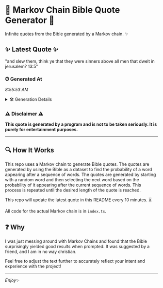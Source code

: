 # 📖 Markov Chain Bible Quote Generator 📖

Infinite quotes from the Bible generated by a Markov chain. ✨

## ✨ Latest Quote ✨
"and slew them, think ye that they were sinners above all men that dwelt in jerusalem? 13:5"

### ⏰ Generated At
*8:55:53 AM*

<details>
    <summary>🛠️ Generation Details</summary>
    <p>
        <strong>🌱 Seed:</strong> and<br>
        <strong>🔄 Iterations:</strong> 16<br>
        <strong>📜 Context History:</strong><br>[ and ]: slew<br>[ and, slew ]: them,<br>[ and, slew, them, ]: think<br>[ and, slew, them,, think ]: ye<br>[ and, slew, them,, think, ye ]: that<br>[ and, slew, them,, think, ye, that ]: they<br>[ slew, them,, think, ye, that, they ]: were<br>[ them,, think, ye, that, they, were ]: sinners<br>[ think, ye, that, they, were, sinners ]: above<br>[ ye, that, they, were, sinners, above ]: all<br>[ that, they, were, sinners, above, all ]: men<br>[ they, were, sinners, above, all, men ]: that<br>[ were, sinners, above, all, men, that ]: dwelt<br>[ sinners, above, all, men, that, dwelt ]: in<br>[ above, all, men, that, dwelt, in ]: jerusalem?<br>[ all, men, that, dwelt, in, jerusalem? ]: 13:5<br>
    </p>
</details>

### ⚠️ Disclaimer ⚠️
**This quote is generated by a program and is not to be taken seriously. It is purely for entertainment purposes.**

---

## 🔍 How It Works

This repo uses a Markov chain to generate Bible quotes. The quotes are generated by using the Bible as a dataset to find the probability of a word appearing after a sequence of words. The quotes are generated by starting with a random word and then selecting the next word based on the probability of it appearing after the current sequence of words. This process is repeated until the desired length of the quote is reached.

This repo will update the latest quote in this README every 10 minutes. ⏳

All code for the actual Markov chain is in `index.ts`.

## ❓ Why

I was just messing around with Markov Chains and found that the Bible surprisingly yielded good results when prompted. 
It was suggested by a friend, and I am in no way christian.

Feel free to adjust the text further to accurately reflect your intent and experience with the project!

---

*Enjoy*✨
